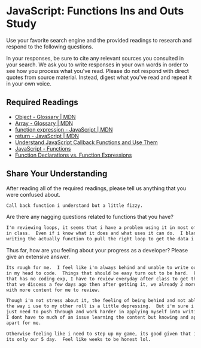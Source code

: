 # JavaScript: Functions Ins and Outs Study

Use your favorite search engine and the provided readings to research and
respond to the following questions.

In your responses, be sure to cite any relevant sources you consulted in your
search. We ask you to write responses in your own words in order to see how you
process what you've read. Please do not respond with direct quotes from source
material. Instead, digest what you've read and repeat it in your own voice.

## Required Readings

-   [Object - Glossary | MDN](https://developer.mozilla.org/en-US/docs/Glossary/Object)
-   [Array - Glossary | MDN](https://developer.mozilla.org/en-US/docs/Glossary/Array)
-   [function expression - JavaScript | MDN](https://developer.mozilla.org/en-US/docs/Web/JavaScript/Reference/Operators/function)
-   [return - JavaScript | MDN](https://developer.mozilla.org/en-US/docs/Web/JavaScript/Reference/Statements/return)
-   [Understand JavaScript Callback Functions and Use Them](http://javascriptissexy.com/understand-javascript-callback-functions-and-use-them)
-   [JavaScript - Functions](http://www.quirksmode.org/js/function.html)
-   [Function Declarations vs. Function Expressions](https://javascriptweblog.wordpress.com/2010/07/06/function-declarations-vs-function-expressions)

## Share Your Understanding

After reading all of the required readings, please tell us anything that you
were confused about.

```md
Call back function i understand but a little fizzy.
```

Are there any nagging questions related to functions that you have?

```md
I'm reviewing loops, it seems that i have a problem using it in most of our application
in class.  Even if i know what it does and what uses it can do.  I blank out when
writing the actually function to pull the right loop to get the data i need.
```

Thus far, how are you feeling about your progress as a developer? Please give an
extensive answer.

```md
Its rough for me.  I feel like i'm always behind and unable to write out the concepts
in my head to code.  Things that should be easy turn out to be hard.  For myself
that has no coding exp, I have to review everyday after class to get the content
that we discess a few days ago then after getting it, we already 2 more days head
with more content for me to review.

Though i'm not stress about it, the feeling of being behind and not able to proform
the way i use to my other roll is a little depressing.  But i'm sure i'll get it in gear
just need to push through and work harder in applying myself into writing code.
I dont have to much of an issue learning the content but knowing and applying seems world
apart for me.

Otherwise feeling like i need to step up my game, its good given that I just realize
its only our 5 day.  Feel like weeks to be honest lol.
```
